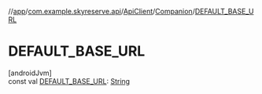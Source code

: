 //[app](../../../../index.md)/[com.example.skyreserve.api](../../index.md)/[ApiClient](../index.md)/[Companion](index.md)/[DEFAULT_BASE_URL](-d-e-f-a-u-l-t_-b-a-s-e_-u-r-l.md)

# DEFAULT_BASE_URL

[androidJvm]\
const val [DEFAULT_BASE_URL](-d-e-f-a-u-l-t_-b-a-s-e_-u-r-l.md): [String](https://kotlinlang.org/api/latest/jvm/stdlib/kotlin/-string/index.html)
